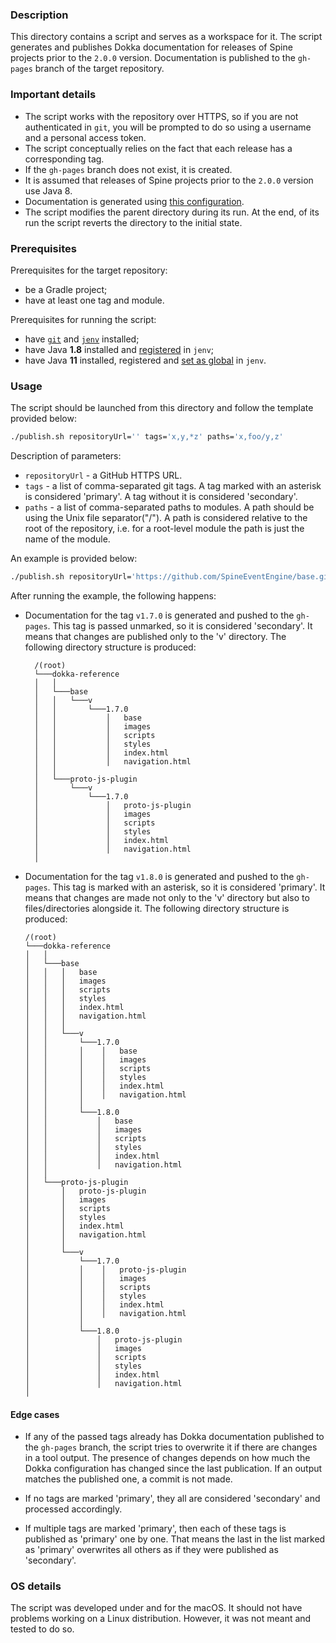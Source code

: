 ### Description

This directory contains a script and serves as a workspace for it. The script generates and publishes 
Dokka documentation for releases of Spine projects prior to the `2.0.0` version. Documentation is 
published to the `gh-pages` branch of the target repository.

### Important details

- The script works with the repository over HTTPS, so if you are not authenticated in `git`, you will 
  be prompted to do so using a username and a personal access token.
- The script conceptually relies on the fact that each release has a corresponding tag.
- If the `gh-pages` branch does not exist, it is created.
- It is assumed that releases of Spine projects prior to the `2.0.0` version use Java 8.
- Documentation is generated using [this configuration](../../buildSrc/src/main/kotlin/dokka-for-java.gradle.kts).
- The script modifies the parent directory during its run. At the end, of its run the script reverts 
  the directory to the initial state.

### Prerequisites

Prerequisites for the target repository:
- be a Gradle project;
- have at least one tag and module.

Prerequisites for running the script:
- have [`git`](https://git-scm.com/downloads) and [`jenv`](https://github.com/jenv/jenv#12-adding-your-java-environment) installed;
- have Java **1.8** installed and [registered](https://github.com/jenv/jenv#12-adding-your-java-environment) in `jenv`;
- have Java **11** installed, registered and [set as global](https://github.com/jenv/jenv#13-setting-a-global-java-version) in `jenv`.

### Usage

The script should be launched from this directory and follow the template provided below:
```Bash
./publish.sh repositoryUrl='' tags='x,y,*z' paths='x,foo/y,z'
```

Description of parameters:
* `repositoryUrl` - a GitHub HTTPS URL.
* `tags` - a list of comma-separated git tags. A tag marked with an asterisk is considered 'primary'. 
   A tag without it is considered 'secondary'.
* `paths` - a list of comma-separated paths to modules. A path should be using the Unix file separator("/"). 
   A path is considered relative to the root of the repository, i.e. for a root-level module the path 
   is just the name of the module.

An example is provided below:
```Bash
./publish.sh repositoryUrl='https://github.com/SpineEventEngine/base.git' tags='v1.7.0,*v1.8.0' paths='base,tools/proto-js-plugin'
```

After running the example, the following happens:

- Documentation for the tag `v1.7.0` is generated and pushed to the `gh-pages`. This tag is passed 
  unmarked, so it is considered 'secondary'. It means that changes are published only to the 'v' directory. 
  The following directory structure is produced:
  ```
    /(root)
    └───dokka-reference
    │   │
    │   └───base
    │   │   └───v
    │   │       └───1.7.0
    │   │           │   base
    │   │           │   images
    │   │           │   scripts
    │   │           │   styles
    │   │           │   index.html
    │   │           │   navigation.html
    │   │
    │   └───proto-js-plugin
    │       └───v
    │           └───1.7.0
    │               │   proto-js-plugin
    │               │   images
    │               │   scripts
    │               │   styles
    │               │   index.html
    │               │   navigation.html
    │
  ```

- Documentation for the tag `v1.8.0` is generated and pushed to the `gh-pages`. This tag is marked 
  with an asterisk, so it is considered 'primary'. It means that changes are made not only to the 'v' 
  directory but also to files/directories alongside it. The following directory structure is produced:
    ```
    /(root)
    └───dokka-reference
    │   │
    │   └───base
    │   │   │   base
    │   │   │   images
    │   │   │   scripts
    │   │   │   styles
    │   │   │   index.html
    │   │   │   navigation.html
    │   │   │
    │   │   └───v
    │   │       └───1.7.0
    │   │       │    │   base
    │   │       │    │   images
    │   │       │    │   scripts
    │   │       │    │   styles
    │   │       │    │   index.html
    │   │       │    │   navigation.html
    │   │       │   
    │   │       └───1.8.0
    │   │           │   base
    │   │           │   images
    │   │           │   scripts
    │   │           │   styles
    │   │           │   index.html
    │   │           │   navigation.html
    │   │
    │   └───proto-js-plugin
    │       │   proto-js-plugin
    │       │   images
    │       │   scripts
    │       │   styles
    │       │   index.html
    │       │   navigation.html
    │       │
    │       └───v
    │           └───1.7.0
    │           │    │   proto-js-plugin
    │           │    │   images
    │           │    │   scripts
    │           │    │   styles
    │           │    │   index.html
    │           │    │   navigation.html
    │           │   
    │           └───1.8.0
    │               │   proto-js-plugin
    │               │   images
    │               │   scripts
    │               │   styles
    │               │   index.html
    │               │   navigation.html
    │
    ```

#### Edge cases

- If any of the passed tags already has Dokka documentation published to the `gh-pages` branch, the 
  script tries to overwrite it if there are changes in a tool output. The presence of changes 
  depends on how much the Dokka configuration has changed since the last publication. If an output 
  matches the published one, a commit is not made.

- If no tags are marked 'primary', they all are considered 'secondary' and processed accordingly.

- If multiple tags are marked 'primary', then each of these tags is published as 'primary' one by one. 
  That means the last in the list marked as 'primary' overwrites all others as if they were published
  as 'secondary'.

### OS details

The script was developed under and for the macOS. It should not have problems working on a Linux 
distribution. However, it was not meant and tested to do so.